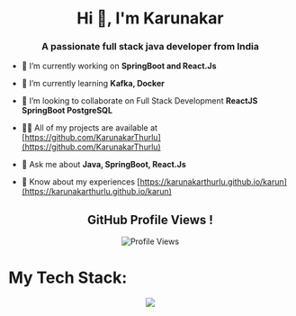 <h1 align="center">Hi 👋, I'm Karunakar</h1>

<h3 align="center">A passionate full stack java developer from India</h3>

- 🔭 I’m currently working on **SpringBoot and React.Js**

- 🌱 I’m currently learning **Kafka, Docker**

- 👯 I’m looking to collaborate on Full Stack Development **ReactJS SpringBoot PostgreSQL**

- 👨‍💻 All of my projects are available at [https://github.com/KarunakarThurlu](https://github.com/KarunakarThurlu)

- 💬 Ask me about **Java, SpringBoot, React.Js**

- 📄 Know about my experiences [https://karunakarthurlu.github.io/karun](https://karunakarthurlu.github.io/karun)

<div align="center">
  <h2>GitHub Profile Views !</h2>
</div>

<div align="center">
  <img src="https://komarev.com/ghpvc/?username=KarunakarThurlu&color=blue&style=for-the-badge" alt="Profile Views" />
</div>


<h1>My Tech Stack:</h1>
<p align="center">
  <a href="https://skillicons.dev">
 <img src="https://skillicons.dev/icons?i=java,spring,postgresql,graphql,eclipse,gradle,github,mongodb,expressjs,react,nodejs,vite,materialui&theme=dark"/>
  </a>
</p>


